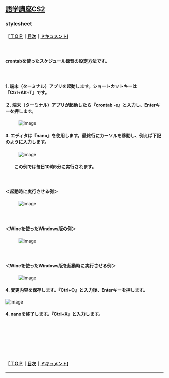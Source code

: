 ## [語学講座CS2](https://csreviser.github.io/CaptureStream2/) 
### stylesheet
#### ［[ＴＯＰ](./)**｜**[目次](./#目次)**｜**[ドキュメント](./#ドキュメント-1)]
#### 　　　　　
#### crontabを使ったスケジュール録音の設定方法です。
#### 　　　　　
#### 1. 端末（ターミナル）アプリを起動します。ショートカットキーは『Ctrl+Alt+T』です。
#### ２. 端末（ターミナル）アプリが起動したら『crontab -e』と入力し、Enterキーを押します。
　　　![image](https://user-images.githubusercontent.com/46049273/210122453-56e2a086-2bc7-4a40-92a4-1f6cbfa023f0.png)
#### 3. エディタは『nano』を使用します。最終行にカーソルを移動し、例えば下記のように入力します。
　　　![image](https://user-images.githubusercontent.com/46049273/210123561-cc898d06-60aa-4122-ac9b-1df1b8d3f78b.png)
#### 　　この例では毎日10時5分に実行されます。   　　
#### 　　　　
#### ＜起動時に実行させる例＞   
　　　![image](https://user-images.githubusercontent.com/46049273/210123642-a3dc7da6-30aa-4c16-a432-a91f7b48e290.png)
#### 　　　　
#### ＜Wineを使ったWindows版の例＞   
　　　![image](https://user-images.githubusercontent.com/46049273/210123585-00434e2f-592a-4fe0-a458-a244a7d4127a.png)
#### 　　　　
#### ＜Wineを使ったWindows版を起動時に実行させる例＞   
　　　![image](https://user-images.githubusercontent.com/46049273/210123678-40b661b8-2c1b-4c00-831f-6b8d2ea3488d.png)
   
#### 4. 変更内容を保存します。『Ctrl+O』と入力後、Enterキーを押します。  
![image](https://user-images.githubusercontent.com/46049273/210122479-eb459b72-f6e8-4e95-9457-18a17516a870.png)

#### 4. nanoを終了します。『Ctrl+X』と入力します。
#### 　　　　　
#### 　　　　　
#### 　　　　　
#### ［[ＴＯＰ](./)**｜**[目次](./#目次)**｜**[ドキュメント](./#ドキュメント-1)]

*** 
 <link rel="shortcut icon" type="image/x-icon" href="https://avatars.githubusercontent.com/u/46049273?v=4">
 <meta name="twitter:image:src" content="https://avatars.githubusercontent.com/u/46049273?v=4">
